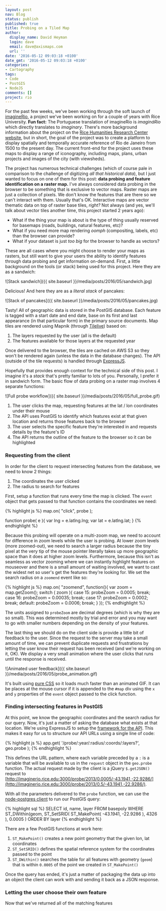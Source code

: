 ```yaml
---
layout: post
nav: Blog
status: publish
published: true
title: Probing on a Tiled Map
author:
  display_name: David Heyman
  login: dave
  email: dave@axismaps.com
  url: ''
date: '2016-05-12 09:03:18 +0100'
date_gmt: '2016-05-12 09:03:18 +0100'
categories:
- Cartography
tags:
- Code
- PostGIS
- NodeJS
comments: []
project: rio
---
```


For the past few weeks, we've been working through the soft launch of [imagineRio](http://imaginerio.org), a project we've been working on for a couple of years with Rice University. **Fun fact:** The Portuguese translation of imagineRio is _imagináRio_ which directly translates to _imaginary_. There's more background information about the project on the [Rice Humanities Research Center website](http://hrc.rice.edu/imagineRio/home), but in short, the goal of the project was to create a platform to display spatially and temporally accurate reference of Rio de Janeiro from 1500 to the present day. The current front-end for the project uses these maps to display a range of iconography, including maps, plans, urban projects and images of the city (with viewsheds).

The project has numerous technical challenges (which of course pale in comparison to the challenge of digitizing _all that historical data_), but I just wanted to focus on one of them for this post: **data probing and feature identification on a raster map.** I've always considered data probing in the browser to be something that is exclusive to vector maps. Raster maps are just a collection of pixels. We don't know the features that are there so we can't interact with them. Usually that's OK. Interactive maps are vector thematic data on top of raster base tiles, _right?_ Not always (and yes, we'll talk about vector tiles another time, this project started 2 years ago):

- What if the thing your map is about is the type of thing usually reserved for basemaps (roads, buildings, natural features, etc)?
- What if you need more map rendering _oomph_ (compositing, labels, etc) than the browser can provide?
- What if your dataset is just _too big_ for the browser to handle as vectors?

These are all cases where you might choose to render your maps as rasters, but still want to give your users the ability to identify features through data probing and get information on-demand. First, a little background on the tools (or stack) being used for this project. Here they are as a sandwich:

![Stack sandwich]({{ site.baseurl }}/media/posts/2016/05/sandwich.jpg)

Delicious! And here they are as a _literal stack_ of pancakes:

![Stack of pancakes]({{ site.baseurl }}/media/posts/2016/05/pancakes.jpg)

Tasty! All of geographic data is stored in the PostGIS database. Each feature is tagged with a start date and end date, base on its first and last appearance (in that particular form) in the primary source documents. Map tiles are rendered using Mapnik (through [Tilelive](https://github.com/mapbox/tilelive)) based on:

1. The layers requested by the user (all is the default)
2. The features available for those layers at the requested year

Once delivered to the browser, the tiles are cached on AWS S3 so they won't be rendered again (unless the data in the database changes). The API (outside of the tile requests) is handled through [ExpressJS](http://expressjs.com).

Hopefully that provides enough context for the technical side of this post. I imagine it's a _stack_ that's pretty familiar to lots of you. Personally, I prefer it in sandwich form. The basic flow of data probing on a raster map involves 4 separate functions:

![Full probe workflow]({{ site.baseurl }}/media/posts/2016/05/full_probe.gif)

1. The user clicks the map, requesting features at the lat / lon coordinates under their mouse
2. The API uses PostGIS to identify which features exist at that given location and returns those features back to the browser
3. The user selects the specific feature they're interested in and requests details by the feature's ID
4. The API returns the outline of the feature to the browser so it can be highlighted

### Requesting from the client

In order for the client to request intersecting features from the database, we need to know 2 things:

1. The coordinates the user clicked
2. The radius to search for features

First, setup a function that runs every time the map is clicked. The `event` object that gets passed to that function contains the coordinates we need:

{% highlight js %}
map.on( "click", probe );

function probe( e ){
	var lng = e.latlng.lng;
	var lat = e.latlng.lat;
}
{% endhighlight %}

Because this probing will operate on a multi-zoom map, we need to account for difference in zoom levels while the user is probing. At lower zoom levels (more zoomed-out), we need to search a larger radius because the tiny pixel at the very tip of the mouse pointer literally takes up more geographic space than it does at higher zoom levels. Furthermore, because this isn't as seamless as vector zooming where we can instantly highlight features on mouseover and there is a small amount of waiting involved, we want to cast the widest net so user's get the features they're looking for. We set the search radius on a `zoomend` event like so:

{% highlight js %}
map.on( "zoomend", function(){
  var zoom = map.getZoom();
  switch ( zoom ){
    case 15:
      probeZoom = 0.0005;
      break;
    case 16:
      probeZoom = 0.00035;
      break;
    case 17:
      probeZoom = 0.0002;
      break;
    default:
      probeZoom = 0.0006;
      break;
  }
});
{% endhighlight %}

The units assigned to `probeZoom` are decimal degrees (which is why they are so small). This was determined mostly by trial and error and you may want to go with smaller numbers depending on the density of your features.

The last thing we should do on the client side is provide a little bit of feedback to the user. Since the request to the server may take a small amount of time, we can prevent duplicate requests and frustrations by letting the user know their request has been received (and we're working on it, OK). We display a very small animation where the user clicks that runs until the response is received.

![Animated user feedback]({{ site.baseurl }}/media/posts/2016/05/probe_animation.gif)

It's built using [pure CSS](https://github.com/axismaps/rio/blob/master/css/animate.css) so it loads much faster than an animated GIF. It can be places at the mouse cursor if it is appended to the `#map` div using the `x` and `y` properties of the `event` object passed to the click function.

### Finding intersecting features in PostGIS

At this point, we know the geographic coordinates and the search radius for our query. Now, it's just a matter of asking the database what exists at that location. We're using ExpressJS to setup the [framework for the API](https://github.com/axismaps/rio/wiki/API-Documentation). This makes it easy for us to structure our API URLs using a single line of code:

{% highlight js %}
app.get( '/probe/:year/:radius/:coords/:layers?', geo.probe );
{% endhighlight %}

This defines the URL pattern, where each variable preceded by a `:` is a variable that will be available to us in the `request` object in the `geo.probe` function. The actual request made by the client is a jQuery `$.getJSON()` request to [http://imaginerio.rice.edu:3000/probe/2013/0.0005/-43.1941,-22.9286/](http://imaginerio.rice.edu:3000/probe/2013/0.5/-43.1941,-22.9286/).

With all the parameters delivered to the `probe` function, we can use the [node-postgres client](https://github.com/brianc/node-postgres) to run our PostGIS query:

{% highlight sql %}
SELECT id, name, layer
  FROM basepoly
  WHERE ST_DWithin(geom, ST_SetSRID( ST_MakePoint( -43.1941, -22.9286 ), 4326 ), 0.0005 )
  ORDER BY layer
{% endhighlight %}

There are a few PostGIS functions at work here:

1. `ST_MakePoint()` creates a new point geometry that the given lon, lat coordinates
2. `ST_SetSRID()` defines the spatial reference system for the coordinates passed to the point
3. `ST_DWithin()` searches the table for all features with geometry (`geom`) that is within `0.0005` of the point we created in `ST_MakePoint()`

Once the query has ended, it's just a matter of packaging the data up into an object the client can work with and sending it back as a JSON response.

### Letting the user choose their own feature

Now that we've returned all of the matching features 
